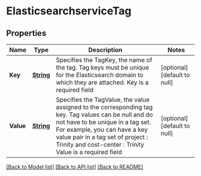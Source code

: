 # ElasticsearchserviceTag
## Properties

Name | Type | Description | Notes
------------ | ------------- | ------------- | -------------
**Key** | [**String**](string.md) | Specifies the TagKey, the name of the tag. Tag keys must be unique for the Elasticsearch domain to which they are attached.  Key is a required field | [optional] [default to null]
**Value** | [**String**](string.md) | Specifies the TagValue, the value assigned to the corresponding tag key. Tag values can be null and do not have to be unique in a tag set. For example, you can have a key value pair in a tag set of project : Trinity and cost-center : Trinity  Value is a required field | [optional] [default to null]

[[Back to Model list]](../README.md#documentation-for-models) [[Back to API list]](../README.md#documentation-for-api-endpoints) [[Back to README]](../README.md)

